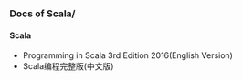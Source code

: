 ### Docs of Scala/

#### Scala

- Programming in Scala 3rd Edition 2016(English Version)
- Scala编程完整版(中文版)
